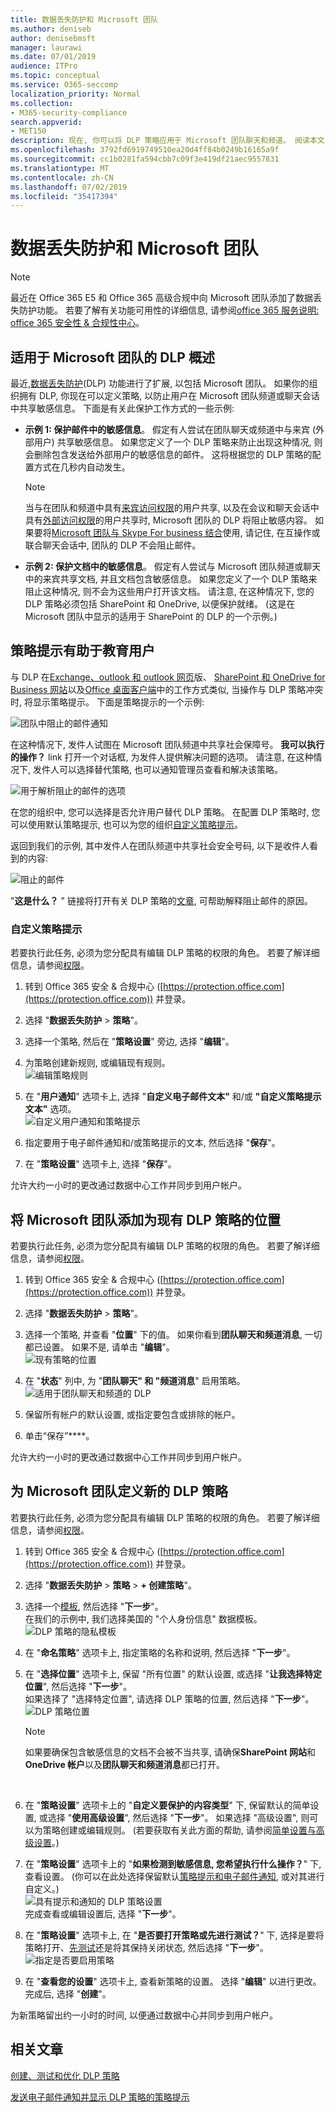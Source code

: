 ```yaml
---
title: 数据丢失防护和 Microsoft 团队
ms.author: deniseb
author: denisebmsft
manager: laurawi
ms.date: 07/01/2019
audience: ITPro
ms.topic: conceptual
ms.service: O365-seccomp
localization_priority: Normal
ms.collection:
- M365-security-compliance
search.appverid:
- MET150
description: 现在, 你可以将 DLP 策略应用于 Microsoft 团队聊天和频道。 阅读本文, 了解详细了解它的工作原理。
ms.openlocfilehash: 3792fd6919749510ea20d4ff84b0249b16165a9f
ms.sourcegitcommit: cc1b0281fa594cbb7c09f3e419df21aec9557831
ms.translationtype: MT
ms.contentlocale: zh-CN
ms.lasthandoff: 07/02/2019
ms.locfileid: "35417394"
---
```

# <a name="data-loss-prevention-and-microsoft-teams"></a>数据丢失防护和 Microsoft 团队

> [!NOTE]
> 最近在 Office 365 E5 和 Office 365 高级合规中向 Microsoft 团队添加了数据丢失防护功能。 若要了解有关功能可用性的详细信息, 请参阅[office 365 服务说明: office 365 安全性 & 合规性中心](https://docs.microsoft.com/office365/servicedescriptions/office-365-platform-service-description/office-365-securitycompliance-center)。

## <a name="overview-of-dlp-for-microsoft-teams"></a>适用于 Microsoft 团队的 DLP 概述

最近,[数据丢失防护](data-loss-prevention-policies.md)(DLP) 功能进行了扩展, 以包括 Microsoft 团队。 如果你的组织拥有 DLP, 你现在可以定义策略, 以防止用户在 Microsoft 团队频道或聊天会话中共享敏感信息。 下面是有关此保护工作方式的一些示例:

- **示例 1: 保护邮件中的敏感信息**。 假定有人尝试在团队聊天或频道中与来宾 (外部用户) 共享敏感信息。 如果您定义了一个 DLP 策略来防止出现这种情况, 则会删除包含发送给外部用户的敏感信息的邮件。 这将根据您的 DLP 策略的配置方式在几秒内自动发生。

    > [!NOTE]
    > 当与在团队和频道中具有[来宾访问权限](https://docs.microsoft.com/MicrosoftTeams/guest-access)的用户共享, 以及在会议和聊天会话中具有[外部访问权限](https://docs.microsoft.com/MicrosoftTeams/manage-external-access)的用户共享时, Microsoft 团队的 DLP 将阻止敏感内容。 如果要将[Microsoft 团队与 Skype For business 结合](https://docs.microsoft.com/microsoftteams/migration-interop-guidance-for-teams-with-skype)使用, 请记住, 在互操作或联合聊天会话中, 团队的 DLP 不会阻止邮件。

- **示例 2: 保护文档中的敏感信息**。 假定有人尝试与 Microsoft 团队频道或聊天中的来宾共享文档, 并且文档包含敏感信息。 如果您定义了一个 DLP 策略来阻止这种情况, 则不会为这些用户打开该文档。 请注意, 在这种情况下, 您的 DLP 策略必须包括 SharePoint 和 OneDrive, 以便保护就绪。 (这是在 Microsoft 团队中显示的适用于 SharePoint 的 DLP 的一个示例。)

## <a name="policy-tips-help-educate-users"></a>策略提示有助于教育用户

与 DLP 在[Exchange、outlook 和 outlook 网页](data-loss-prevention-policies.md#policy-evaluation-in-exchange-online-outlook-and-outlook-on-the-web)版、 [SharePoint 和 OneDrive for Business 网站](data-loss-prevention-policies.md#policy-evaluation-in-onedrive-for-business-and-sharepoint-online-sites)以及[Office 桌面客户端](data-loss-prevention-policies.md#policy-evaluation-in-the-office-desktop-programs)中的工作方式类似, 当操作与 DLP 策略冲突时, 将显示策略提示。 下面是策略提示的一个示例:

![团队中阻止的邮件通知](media/dlp-teams-blockedmessage-notification.png)

在这种情况下, 发件人试图在 Microsoft 团队频道中共享社会保障号。 **我可以执行的操作？** link 打开一个对话框, 为发件人提供解决问题的选项。 请注意, 在这种情况下, 发件人可以选择替代策略, 也可以通知管理员查看和解决该策略。

![用于解析阻止的邮件的选项](media/dlp-teams-blockedmessage-possibleactions.png)

在您的组织中, 您可以选择是否允许用户替代 DLP 策略。 在配置 DLP 策略时, 您可以使用默认策略提示, 也可以为您的组织[自定义策略提示](#to-customize-policy-tips)。 

返回到我们的示例, 其中发件人在团队频道中共享社会安全号码, 以下是收件人看到的内容:

![阻止的邮件](media/dlp-teams-blockedmessage-notification-to-user.png)

"**这是什么？** " 链接将打开有关 DLP 策略的[文章](data-loss-prevention-policies.md), 可帮助解释阻止邮件的原因。

### <a name="to-customize-policy-tips"></a>自定义策略提示

若要执行此任务, 必须为您分配具有编辑 DLP 策略的权限的角色。 若要了解详细信息，请参阅[权限](data-loss-prevention-policies.md#permissions)。

1. 转到 Office 365 安全 & 合规中心 ([https://protection.office.com](https://protection.office.com)) 并登录。

2. 选择 "**数据丢失防护** > **策略**"。 

3. 选择一个策略, 然后在 "**策略设置**" 旁边, 选择 "**编辑**"。

4. 为策略创建新规则, 或编辑现有规则。<br/>![编辑策略规则](media/dlp-teams-editrule.png)<br/>

5. 在 "**用户通知**" 选项卡上, 选择 "**自定义电子邮件文本"** 和/或 **"自定义策略提示文本"** 选项。<br/>![自定义用户通知和策略提示](media/dlp-teams-editrule-usernotifications.png)<br/>  

6. 指定要用于电子邮件通知和/或策略提示的文本, 然后选择 "**保存**"。 

7. 在 "**策略设置**" 选项卡上, 选择 "**保存**"。

允许大约一小时的更改通过数据中心工作并同步到用户帐户。
 
## <a name="add-microsoft-teams-as-a-location-to-existing-dlp-policies"></a>将 Microsoft 团队添加为现有 DLP 策略的位置

若要执行此任务, 必须为您分配具有编辑 DLP 策略的权限的角色。 若要了解详细信息，请参阅[权限](data-loss-prevention-policies.md#permissions)。

1. 转到 Office 365 安全 & 合规中心 ([https://protection.office.com](https://protection.office.com)) 并登录。

2. 选择 "**数据丢失防护** > **策略**"。 

3. 选择一个策略, 并查看 "**位置**" 下的值。 如果你看到**团队聊天和频道消息**, 一切都已设置。 如果不是, 请单击 "**编辑**"。<br/>![现有策略的位置](media/dlp-teams-editexistingpolicy.png)<br/>

4. 在 "**状态**" 列中, 为 "**团队聊天" 和 "频道消息**" 启用策略。<br/>![适用于团队聊天和频道的 DLP](media/dlp-teams-addteamschatschannels.png)<br/>

5. 保留所有帐户的默认设置, 或指定要包含或排除的帐户。

6. 单击“保存”****。

允许大约一小时的更改通过数据中心工作并同步到用户帐户。

## <a name="define-a-new-dlp-policy-for-microsoft-teams"></a>为 Microsoft 团队定义新的 DLP 策略

若要执行此任务, 必须为您分配具有编辑 DLP 策略的权限的角色。 若要了解详细信息，请参阅[权限](data-loss-prevention-policies.md#permissions)。

1. 转到 Office 365 安全 & 合规中心 ([https://protection.office.com](https://protection.office.com)) 并登录。

2. 选择 "**数据丢失防护** > **策略** > **+ 创建策略**"。 

3. 选择一个[模板](data-loss-prevention-policies.md#dlp-policy-templates), 然后选择 "**下一步**"。<br/>在我们的示例中, 我们选择美国的 "个人身份信息" 数据模板。<br/>![DLP 策略的隐私模板](media/dlp-teams-createnewpolicy-template.png)<br/>

4. 在 "**命名策略**" 选项卡上, 指定策略的名称和说明, 然后选择 "**下一步**"。 

5. 在 "**选择位置**" 选项卡上, 保留 "所有位置" 的默认设置, 或选择 "**让我选择特定位置**", 然后选择 "**下一步**"。<br/>如果选择了 "选择特定位置", 请选择 DLP 策略的位置, 然后选择 "**下一步**"。<br/>![DLP 策略位置](media/dlp-teams-selectlocationsnewpolicy.png)<br/>
    > [!NOTE]
    > 如果要确保包含敏感信息的文档不会被不当共享, 请确保**SharePoint 网站**和**OneDrive 帐户**以及**团队聊天和频道消息**都已打开。
<br/>

6. 在 "**策略设置**" 选项卡上的 "**自定义要保护的内容类型**" 下, 保留默认的简单设置, 或选择 "**使用高级设置**", 然后选择 "**下一步**"。 如果选择 "高级设置", 则可以为策略创建或编辑规则。 (若要获取有关此方面的帮助, 请参阅[简单设置与高级设置](data-loss-prevention-policies.md#simple-settings-vs-advanced-settings)。)

7.  在 "**策略设置**" 选项卡上的 "**如果检测到敏感信息, 您希望执行什么操作？**" 下, 查看设置。 (你可以在此处选择保留默认[策略提示和电子邮件通知](use-notifications-and-policy-tips.md), 或对其进行自定义。)<br/>![具有提示和通知的 DLP 策略设置](media/dlp-teams-policysettings-tipsemails.png)<br/>完成查看或编辑设置后, 选择 "**下一步**"。

8. 在 "**策略设置**" 选项卡上, 在 "**是否要打开策略或先进行测试？**" 下, 选择是要将策略打开、[先测试](data-loss-prevention-policies.md#roll-out-dlp-policies-gradually-with-test-mode)还是将其保持关闭状态, 然后选择 "**下一步**"。<br/>![指定是否要启用策略](media/dlp-teams-policysettings-turnonnow.png)<br/>

9. 在 "**查看您的设置**" 选项卡上, 查看新策略的设置。 选择 "**编辑**" 以进行更改。 完成后, 选择 "**创建**"。 

为新策略留出约一小时的时间, 以便通过数据中心并同步到用户帐户。

## <a name="related-articles"></a>相关文章

[创建、测试和优化 DLP 策略](create-test-tune-dlp-policy.md)

[发送电子邮件通知并显示 DLP 策略的策略提示](use-notifications-and-policy-tips.md)
